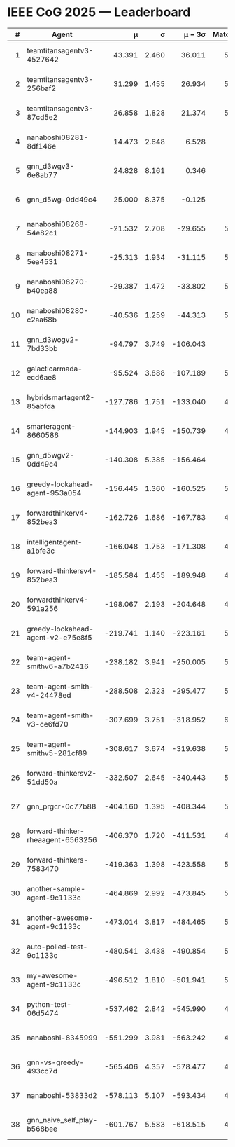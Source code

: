 # IEEE CoG 2025 — Leaderboard

| # | Agent | μ | σ | μ − 3σ | Matches | Updated |
|---:|---|---:|---:|---:|---:|---|
| 1 | teamtitansagentv3-4527642 | 43.391 | 2.460 | 36.011 | 5936 | 2025-08-30 02:56 |
| 2 | teamtitansagentv3-256baf2 | 31.299 | 1.455 | 26.934 | 5896 | 2025-08-30 02:56 |
| 3 | teamtitansagentv3-87cd5e2 | 26.858 | 1.828 | 21.374 | 5360 | 2025-08-30 02:56 |
| 4 | nanaboshi08281-8df146e | 14.473 | 2.648 | 6.528 | 206 | 2025-08-30 02:56 |
| 5 | gnn_d3wgv3-6e8ab77 | 24.828 | 8.161 | 0.346 | 118 | 2025-08-30 02:56 |
| 6 | gnn_d5wg-0dd49c4 | 25.000 | 8.375 | -0.125 | 100 | 2025-08-30 02:56 |
| 7 | nanaboshi08268-54e82c1 | -21.532 | 2.708 | -29.655 | 5460 | 2025-08-30 02:56 |
| 8 | nanaboshi08271-5ea4531 | -25.313 | 1.934 | -31.115 | 5898 | 2025-08-30 02:56 |
| 9 | nanaboshi08270-b40ea88 | -29.387 | 1.472 | -33.802 | 5620 | 2025-08-30 02:56 |
| 10 | nanaboshi08280-c2aa68b | -40.536 | 1.259 | -44.313 | 5318 | 2025-08-30 02:56 |
| 11 | gnn_d3wogv2-7bd33bb | -94.797 | 3.749 | -106.043 | 224 | 2025-08-30 02:56 |
| 12 | galacticarmada-ecd6ae8 | -95.524 | 3.888 | -107.189 | 5400 | 2025-08-30 02:56 |
| 13 | hybridsmartagent2-85abfda | -127.786 | 1.751 | -133.040 | 4926 | 2025-08-30 02:56 |
| 14 | smarteragent-8660586 | -144.903 | 1.945 | -150.739 | 4402 | 2025-08-30 02:56 |
| 15 | gnn_d5wgv2-0dd49c4 | -140.308 | 5.385 | -156.464 | 180 | 2025-08-30 02:56 |
| 16 | greedy-lookahead-agent-953a054 | -156.445 | 1.360 | -160.525 | 5368 | 2025-08-30 02:56 |
| 17 | forwardthinkerv4-852bea3 | -162.726 | 1.686 | -167.783 | 4575 | 2025-08-30 02:56 |
| 18 | intelligentagent-a1bfe3c | -166.048 | 1.753 | -171.308 | 4959 | 2025-08-30 02:56 |
| 19 | forward-thinkersv4-852bea3 | -185.584 | 1.455 | -189.948 | 4541 | 2025-08-30 02:56 |
| 20 | forwardthinkerv4-591a256 | -198.067 | 2.193 | -204.648 | 4917 | 2025-08-30 02:56 |
| 21 | greedy-lookahead-agent-v2-e75e8f5 | -219.741 | 1.140 | -223.161 | 5600 | 2025-08-30 02:56 |
| 22 | team-agent-smithv6-a7b2416 | -238.182 | 3.941 | -250.005 | 5820 | 2025-08-30 02:56 |
| 23 | team-agent-smith-v4-24478ed | -288.508 | 2.323 | -295.477 | 5238 | 2025-08-30 02:56 |
| 24 | team-agent-smith-v3-ce6fd70 | -307.699 | 3.751 | -318.952 | 6258 | 2025-08-30 02:56 |
| 25 | team-agent-smithv5-281cf89 | -308.617 | 3.674 | -319.638 | 5780 | 2025-08-30 02:56 |
| 26 | forward-thinkersv2-51dd50a | -332.507 | 2.645 | -340.443 | 5188 | 2025-08-30 02:56 |
| 27 | gnn_prgcr-0c77b88 | -404.160 | 1.395 | -408.344 | 5190 | 2025-08-30 02:56 |
| 28 | forward-thinker-rheaagent-6563256 | -406.370 | 1.720 | -411.531 | 4788 | 2025-08-30 02:56 |
| 29 | forward-thinkers-7583470 | -419.363 | 1.398 | -423.558 | 5780 | 2025-08-30 02:56 |
| 30 | another-sample-agent-9c1133c | -464.869 | 2.992 | -473.845 | 5780 | 2025-08-30 02:56 |
| 31 | another-awesome-agent-9c1133c | -473.014 | 3.817 | -484.465 | 5360 | 2025-08-30 02:56 |
| 32 | auto-polled-test-9c1133c | -480.541 | 3.438 | -490.854 | 5520 | 2025-08-30 02:56 |
| 33 | my-awesome-agent-9c1133c | -496.512 | 1.810 | -501.941 | 5800 | 2025-08-30 02:56 |
| 34 | python-test-06d5474 | -537.462 | 2.842 | -545.990 | 4760 | 2025-08-30 02:56 |
| 35 | nanaboshi-8345999 | -551.299 | 3.981 | -563.242 | 4870 | 2025-08-30 02:56 |
| 36 | gnn-vs-greedy-493cc7d | -565.406 | 4.357 | -578.477 | 4420 | 2025-08-30 02:56 |
| 37 | nanaboshi-53833d2 | -578.113 | 5.107 | -593.434 | 4240 | 2025-08-30 02:56 |
| 38 | gnn_naive_self_play-b568bee | -601.767 | 5.583 | -618.515 | 4720 | 2025-08-30 02:56 |

